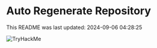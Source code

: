 # Auto Regenerate Repository

This README was last updated: 2024-09-06 04:28:25

 ![TryHackMe](https://tryhackme.com/badge/533634)